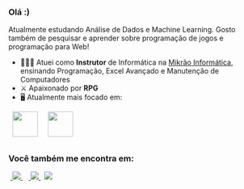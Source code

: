 ### Olá :)
Atualmente estudando Análise de Dados e Machine Learning. Gosto também de pesquisar e aprender sobre programação de jogos e programação para Web!

- 👨🏻‍💻 Atuei como **Instrutor** de Informática na [Mikrão Informática](https://www.mikrao.com/), ensinando Programação, Excel Avançado e Manutenção de Computadores
- ⚔️ Apaixonado por **RPG**
- 🖥️ Atualmente mais focado em:
<div style="display: inline">
  &nbsp;&nbsp;<img width='50' height='50' src="https://cdn.jsdelivr.net/gh/devicons/devicon/icons/python/python-original.svg" />&nbsp;&nbsp;
  &nbsp;&nbsp;<img width='50' height='50' src="https://cdn.jsdelivr.net/gh/devicons/devicon/icons/r/r-original.svg" />&nbsp;&nbsp;&nbsp;
</div> 

##

### Você também me encontra em:
&nbsp;<a href="https://br.linkedin.com/in/rafaelqalmeida">
  <img src="https://img.shields.io/badge/linkedin-%230077B5.svg?style=for-the-badge&logo=linkedin&logoColor=white">
</a>&nbsp;
&nbsp;<a href="https://www.instagram.com/rafaelqalmeida/">
  <img src="https://img.shields.io/badge/Instagram-%23E4405F.svg?style=for-the-badge&logo=Instagram&logoColor=white">
</a>&nbsp;
  <a href = "mailto:rafaelqalmeida@outlook.com"><img src="https://img.shields.io/badge/Microsoft_Outlook-0078D4?style=for-the-badge&logo=microsoft-outlook&logoColor=white" target="_blank"></a>
